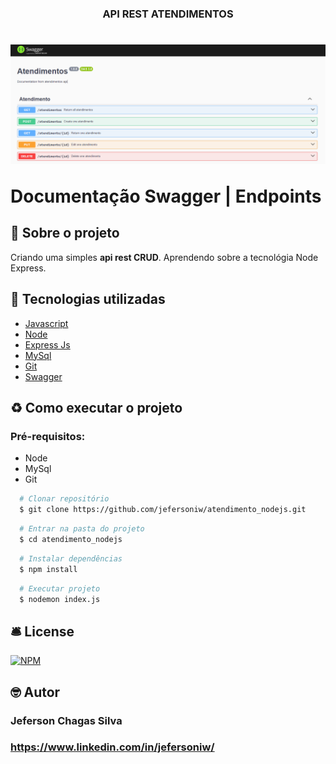 <h3 align="center">
  <p> API REST ATENDIMENTOS </p>
</h3>
<h1>
  <img src="./public/swagger_img.png" />
  <p> Documentação Swagger | Endpoints </p>
</h1>

## 📖 Sobre o projeto

Criando uma simples **api rest CRUD**. Aprendendo sobre a tecnológia Node Express.

## 🔨 Tecnologias utilizadas

- [Javascript](https://developer.mozilla.org/en-US/docs/Web/JavaScript)
- [Node](https://nodejs.org/pt)
- [Express Js](https://expressjs.com/pt-br/)
- [MySql](https://dev.mysql.com/doc/)
- [Git](https://git-scm.com/)
- [Swagger](https://swagger.io/docs/)

## ♻️ Como executar o projeto
### Pré-requisitos: 
  - Node
  - MySql
  - Git

```bash
  # Clonar repositório
  $ git clone https://github.com/jefersoniw/atendimento_nodejs.git
```

```bash
  # Entrar na pasta do projeto
  $ cd atendimento_nodejs
```

```bash
  # Instalar dependências
  $ npm install
```

```bash
  # Executar projeto
  $ nodemon index.js
```
## 🛎️ License

[![NPM](https://img.shields.io/badge/license-MIT-green)](https://github.com/jefersoniw/atendimento_nodejs/blob/main/LICENSE)

## 🤓 Autor
### Jeferson Chagas Silva
### https://www.linkedin.com/in/jefersoniw/


